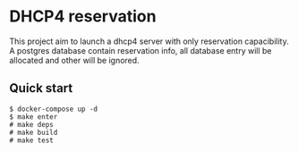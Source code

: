 # DHCP4 reservation

This project aim to launch a dhcp4 server with only reservation capacibility.
A postgres database contain reservation info, all database entry will
be allocated and other will be ignored.


## Quick start

```
$ docker-compose up -d
$ make enter
# make deps
# make build
# make test
```
